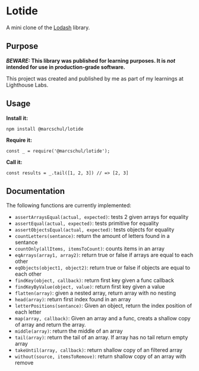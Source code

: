 # Lotide

A mini clone of the [Lodash](https://lodash.com) library.

## Purpose

**_BEWARE:_ This library was published for learning purposes. It is _not_ intended for use in production-grade software.**

This project was created and published by me as part of my learnings at Lighthouse Labs. 

## Usage

**Install it:**

`npm install @marcschul/lotide`

**Require it:**

`const _ = require('@marcschul/lotide');`

**Call it:**

`const results = _.tail([1, 2, 3]) // => [2, 3]`

## Documentation

The following functions are currently implemented:

* `assertArraysEqual(actual, expected)`: tests 2 given arrays for equality
* `assertEqual(actual, expected)`: tests primitive for equality
* `assertObjectsEqual(actual, expected)`: tests objects for equality
* `countLetters(sentance)`: return the amount of letters found in a sentance
* `countOnly(allItems, itemsToCount)`: counts items in an array
* `eqArrays(array1, array2)`: return true or false if arrays are equal to each other
* `eqObjects(object1, object2)`: return true or false if objects are equal to each other
* `findKey(object, callback)`: return first key given a func callback
* `findKeyByValue(object, value)`: return first key given a value
* `flatten(array)`: given a nested array, return array with no nesting
* `head(array)`: return first index found in an array
* `letterPositions(sentance)`: Given an object, return the index position of each letter
* `map(array, callback)`: Given an array and a func, creats a shallow copy of array and return the array.
* `middle(array)`: return the middle of an array
* `tail(array)`: return the tail of an array. If array has no tail return empty array
* `takeUntil(array, callback)`: return shallow copy of an filtered array
* `without(source, itemsToRemove)`: return shallow copy of an array with remove